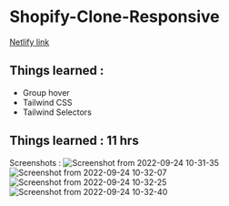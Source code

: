 # Shopify-Clone-Responsive
[Netlify link](https://scintillating-phoenix-1f7773.netlify.app)

## Things learned : 
  - Group hover
  - Tailwind CSS
  - Tailwind Selectors
  
 ## Things learned : 11 hrs
 
 Screenshots :
![Screenshot from 2022-09-24 10-31-35](https://user-images.githubusercontent.com/42288787/192088274-f54be348-48e4-48d3-8e14-42c84abb19df.png)
![Screenshot from 2022-09-24 10-32-07](https://user-images.githubusercontent.com/42288787/192088281-1d5a9520-78f2-41d1-804c-6c0771f2862c.png)
![Screenshot from 2022-09-24 10-32-25](https://user-images.githubusercontent.com/42288787/192088284-522be8d5-47ab-48f2-9c40-a61cf4e33b4f.png)
![Screenshot from 2022-09-24 10-32-40](https://user-images.githubusercontent.com/42288787/192088285-a0180cb9-5bb4-437e-8ed4-c9b026b966dc.png)
